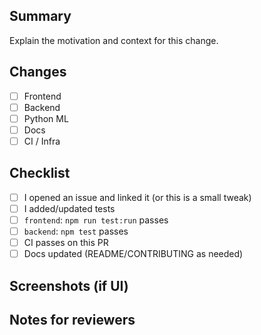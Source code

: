 ## Summary
Explain the motivation and context for this change.

## Changes
- [ ] Frontend
- [ ] Backend
- [ ] Python ML
- [ ] Docs
- [ ] CI / Infra

## Checklist
- [ ] I opened an issue and linked it (or this is a small tweak)
- [ ] I added/updated tests
- [ ] `frontend`: `npm run test:run` passes
- [ ] `backend`: `npm test` passes
- [ ] CI passes on this PR
- [ ] Docs updated (README/CONTRIBUTING as needed)

## Screenshots (if UI)

## Notes for reviewers

